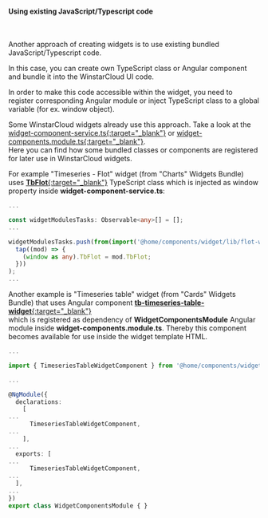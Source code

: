 #### Using existing JavaScript/Typescript code

<div class="divider"></div>
<br/>

Another approach of creating widgets is to use existing bundled JavaScript/Typescript code.

In this case, you can create own TypeScript class or Angular component and bundle it into the WinstarCloud UI code.

In order to make this code accessible within the widget, you need to register corresponding Angular module or inject TypeScript class to a global variable (for ex. window object).

Some WinstarCloud widgets already use this approach. Take a look at the [widget-component-service.ts{:target="_blank"}](https://github.com/winstarcloud/winstarcloud/blob/2627fe51d491055d4140f16617ed543f7f5bd8f6/ui-ngx/src/app/modules/home/components/widget/widget-component.service.ts#L140)
or [widget-components.module.ts{:target="_blank"}](https://github.com/winstarcloud/winstarcloud/blob/2627fe51d491055d4140f16617ed543f7f5bd8f6/ui-ngx/src/app/modules/home/components/widget/widget-components.module.ts#L50). <br>
Here you can find how some bundled classes or components are registered for later use in WinstarCloud widgets.

For example "Timeseries - Flot" widget (from "Charts" Widgets Bundle) uses [**TbFlot**{:target="_blank"}](https://github.com/winstarcloud/winstarcloud/blob/2627fe51d491055d4140f16617ed543f7f5bd8f6/ui-ngx/src/app/modules/home/components/widget/lib/flot-widget.ts#L73) TypeScript class which is injected as window property inside **widget-component-service.ts**:

```typescript
...

const widgetModulesTasks: Observable<any>[] = [];
...

widgetModulesTasks.push(from(import('@home/components/widget/lib/flot-widget')).pipe(
  tap((mod) => {
    (window as any).TbFlot = mod.TbFlot;
  }))
);
...

```

Another example is "Timeseries table" widget (from "Cards" Widgets Bundle) that uses Angular component [**tb-timeseries-table-widget**{:target="_blank"}](https://github.com/winstarcloud/winstarcloud/blob/2627fe51d491055d4140f16617ed543f7f5bd8f6/ui-ngx/src/app/modules/home/components/widget/lib/timeseries-table-widget.component.ts#L107)<br>which is registered as dependency of **WidgetComponentsModule** Angular module inside **widget-components.module.ts**.
Thereby this component becomes available for use inside the widget template HTML.

```typescript
...

import { TimeseriesTableWidgetComponent } from '@home/components/widget/lib/timeseries-table-widget.component';

...

@NgModule({
  declarations:
    [
...
      TimeseriesTableWidgetComponent,
...
    ],
...
  exports: [
...
      TimeseriesTableWidgetComponent,
...
  ],
...    
})
export class WidgetComponentsModule { }
```

<br>
<br>
